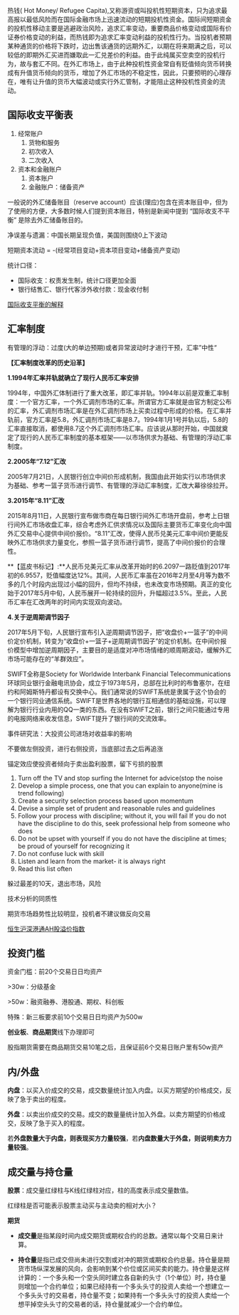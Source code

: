 热钱( Hot Money/ Refugee Capita),又称游资或叫投机性短期资本，只为追求最高报以最低风险而在国际金融市场上迅速流动的短期投机性资金。国际间短期资金的投机性移动主要是逃避政治风险，追求汇率变动，重要商品价格变动或国际有价证券价格变动的利益，而热钱即为追求汇率变动利益的投机性行为。当投机者预期某种通货的价格将下跌时，边出售该通货的远期外汇，以期在将来期满之后，可以较低的即期外汇买进而嫌取此一汇兑差价的利益。由于此纯属买空卖空的投机行为，故与套汇不同。在外汇市场上，由于此种投机性资金常自有贬值倾向货币转换成有升值货币倾向的货币，增加了外汇市场的不稳定性，因此，只要预明的心理存在，唯有让升值的货币大幅波动或实行外汇管制，才能阻止这种投机性资金的流动。

## 国际收支平衡表

1. 经常账户
    1. 货物和服务
    2. 初次收入
    3. 二次收入
2. 资本和金融账户
    1. 资本账户
    2. 金融账户：储备资产

一般说的外汇储备账目（reserve account）应该(理应)包含在资本账目中，但为了使用的方便，大多数时候人们提到资本账目，特别是新闻中提到 “国际收支不平衡” 是除去外汇储备账目的。

净误差与遗漏：中国长期呈现负值，美国则围绕0上下波动

短期资本流动 = -(经常项目变动+资本项目变动+储备资产变动)

统计口径：

- 国际收支：权责发生制，统计口径更加全面
- 银行结售汇、银行代客涉外收付款：现金收付制

[国际收支平衡的解释](https://zhuanlan.zhihu.com/p/23579353)

## 汇率制度 

有管理的浮动：过度(大的单边预期)或者异常波动时才进行干预，汇率”中性“

**【汇率制度改革的历史沿革】**

**1.1994年汇率并轨就确立了现行人民币汇率安排**

1994年，中国外汇体制进行了重大改革，即汇率并轨。1994年以前是双重汇率制度：一个官方汇率，一个外汇调剂市场的汇率。所谓官方汇率就是由官方制定公布的汇率，外汇调剂市场汇率是在外汇调剂市场上买卖过程中形成的价格。在汇率并轨前，官方汇率是5.8，外汇调剂市场汇率是8.7。1994年1月1号并轨以后，5.8的汇率直接取消，都使用8.7这个外汇调剂市场汇率。应该说从那时开始，中国就奠定了现行的人民币汇率制度的基本框架——以市场供求为基础、有管理的浮动汇率制度。

**2.2005年“7.12”汇改**

2005年7月21日，人民银行创立中间价形成机制，我国由此开始实行以市场供求为基础、参考一篮子货币进行调节、有管理的浮动汇率制度，汇改大幕徐徐拉开。

**3.2015年“8.11”汇改**

2015年8月11日，人民银行宣布做市商在每日银行间外汇市场开盘前，参考上日银行间外汇市场收盘汇率，综合考虑外汇供求情况以及国际主要货币汇率变化向中国外汇交易中心提供中间价报价。“8.11”汇改，使得人民币兑美元汇率中间价更能反映外汇市场供求力量变化，参照一篮子货币进行调节，提高了中间价报价的合理性。

**【蓝皮书标记】:**人民币兑美元汇率从改革开始时的6.2097一路贬值到2017年初的6.9557，贬值幅度达12%。其间，人民币汇率虽在2016年2月至4月等为数不多的几个时段内出现过小幅的回升，但均不持续，也未改变市场预期。真正的变化始于2017年5月中旬，人民币展开一轮持续的回升，升幅超过3.5%。至此，人民币汇率在汇改两年的时间内实现双向波动。

**4.关于逆周期调节因子**

2017年5月下旬，人民银行宣布引入逆周期调节因子，把“收盘价+一篮子”的中间价定价机制，转变为“收盘价+一篮子+逆周期调节因子”的定价机制。在中间价报价模型中增加逆周期因子，主要目的是适度对冲市场情绪的顺周期波动，缓解外汇市场可能存在的“羊群效应”。





SWIFT全称是Society for Worldwide Interbank Financial Telecommunications环球同业银行金融电讯协会，成立于1973年5月，总部在比利时的布鲁塞尔，在纽约和阿姆斯特丹都设有交换中心。我们通常说的SWIFT系统是隶属于这个协会的一个银行同业通信系统。SWIFT是世界各地的银行互相通信的基础设施，可以理解为银行行业内用的QQ一类的东西。在没有SWIFT之前，银行之间只能通过专用的电报网络来收发信息，SWIFT提升了银行间的交流效率。



事件研究法：大投资公司进场对收益率的影响

不要做左侧投资，进行右侧投资，当底部过去之后再追涨

锚定效应使投资者倾向于卖出盈利股票，留下亏损的股票

1. Turn off the TV and stop surfing the Internet for advice(stop the noise
2. Develop a simple process, one that you can explain to anyone(mine is trend following)
3. Create a security selection process based upon momentum
4. Devise a simple set of prudent and reasonable rules and guidelines
5. Follow your process with discipline; without it, you will fail
If you do not have the discipline to do this, seek professional help from someone who does
6. Do not be upset with yourself if you do not have the discipline at times; be proud of yourself for recognizing it
8. Do not confuse luck with skill
9. Listen and learn from the market- it is always right
10. Read this list often

躲过最差的10天，退出市场，风险

技术分析的同质性

期货市场趋势性比较明显，投机者不建议做反向交易

[恒生沪深港通AH股溢价指数](https://www.hsi.com.hk/schi/indexes/all-indexes/ahpremium)

## 投资门槛

资金门槛：前20个交易日日均资产

\>30w：分级基金

\>50w：融资融券、港股通、期权、科创板

特殊：新三板要求前10个交易日日均资产为500w

**创业板**、**商品期货**线下办理即可

股指期货需要在商品期货交易10笔之后，且保证前6个交易日账户里有50w资产

## 内/外盘

**内盘**：以买入价成交的交易，成交数量统计加入内盘。以买方期望的价格成交，反映了急于卖出的程度。

**外盘**：以卖出价成交的交易。成交的数量量统计加入外盘。以卖方期望的价格成交，反映了急于买入的程度。

若**外盘数量大于内盘，则表现买方力量较强**，若**内盘数量大于外盘，则说明卖方力量较强**。

## 成交量与持仓量

**股票**：成交量红绿柱与K线红绿柱对应，柱的高度表示成交量数值。

红绿柱是否可能表示股票主动买与主动卖的相对大小？

**期货**

- **成交量**是指某段时间内成交期货或期权合约的总数。通常以每个交易日来计算。

- **持仓量**是指已成交但尚未进行交割或对冲的期货或期权合约总量。持仓量是期货市场纵深发展的风向，会影响到某个价位或区间买卖的能力。持仓量是这样计算的：一个多头和一个空头同时建立各自新的头寸（1个单位）时，持仓量则增加一个合约单位；如果已经持有一个多头头寸的投资人卖给一个想建立一个多头头寸的交易者，持仓量不变；如果持有一个多头头寸的投资人卖给一个想平掉空头头寸的交易者的话，持仓量就减少一个合约单位。